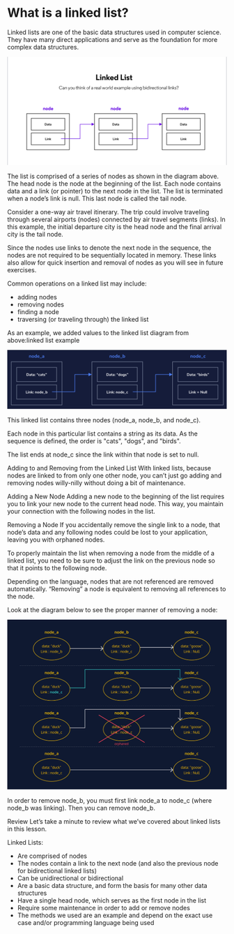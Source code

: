 # What is a linked list?
Linked lists are one of the basic data structures used in computer science. They have many direct applications and serve as the foundation for more complex data structures.

![](img/linked_list_1.png?raw=true)

The list is comprised of a series of nodes as shown in the diagram above. The head node is the node at the beginning of the list. Each node contains data and a link (or pointer) to the next node in the list. The list is terminated when a node’s link is null. This last node is called the tail node.

Consider a one-way air travel itinerary. The trip could involve traveling through several airports (nodes) connected by air travel segments (links). In this example, the initial departure city is the head node and the final arrival city is the tail node.

Since the nodes use links to denote the next node in the sequence, the nodes are not required to be sequentially located in memory. These links also allow for quick insertion and removal of nodes as you will see in future exercises.

Common operations on a linked list may include:

- adding nodes
- removing nodes
- finding a node
- traversing (or traveling through) the linked list

As an example, we added values to the linked list diagram from above:linked list example

![](img/linked_list_2.png?raw=true)

This linked list contains three nodes (node_a, node_b, and node_c).

Each node in this particular list contains a string as its data. As the sequence is defined, the order is "cats", "dogs", and "birds".

The list ends at node_c since the link within that node is set to null.

Adding to and Removing from the Linked List
With linked lists, because nodes are linked to from only one other node, you can’t just go adding and removing nodes willy-nilly without doing a bit of maintenance.

Adding a New Node
Adding a new node to the beginning of the list requires you to link your new node to the current head node. This way, you maintain your connection with the following nodes in the list.

Removing a Node
If you accidentally remove the single link to a node, that node’s data and any following nodes could be lost to your application, leaving you with orphaned nodes.

To properly maintain the list when removing a node from the middle of a linked list, you need to be sure to adjust the link on the previous node so that it points to the following node.

Depending on the language, nodes that are not referenced are removed automatically. “Removing” a node is equivalent to removing all references to the node.

Look at the diagram below to see the proper manner of removing a node:

![](img/linked_list_3.jpg?raw=true)

In order to remove node_b, you must first link node_a to node_c (where node_b was linking). Then you can remove node_b.

Review
Let’s take a minute to review what we’ve covered about linked lists in this lesson.

Linked Lists:
- Are comprised of nodes
- The nodes contain a link to the next node (and also the previous node for bidirectional linked lists)
- Can be unidirectional or bidirectional
- Are a basic data structure, and form the basis for many other data structures
- Have a single head node, which serves as the first node in the list
- Require some maintenance in order to add or remove nodes
- The methods we used are an example and depend on the exact use case and/or programming language being used